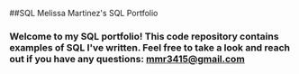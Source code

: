##SQL
Melissa Martinez's SQL Portfolio

### Welcome to my SQL portfolio! This code repository contains examples of SQL I've written. Feel free to take a look and reach out if you have any questions: mmr3415@gmail.com
